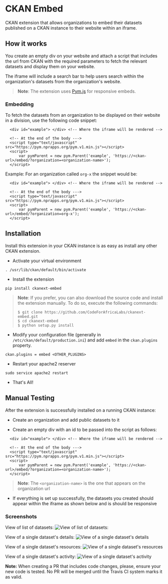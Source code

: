 # CKAN Embed

CKAN extension that allows organizations to embed their datasets published on a CKAN instance to their website within an iframe.

## How it works

You create an empty div on your website and attach a script that includes the url from CKAN with the required parameters to fetch the relevant datasets and display them on your website.

The iframe will include a search bar to help users search within the organization's datasets from the organization's website.

>**Note**: The extension uses [Pym.js](http://blog.apps.npr.org/pym.js/) for responsive embeds.

### Embedding

To fetch the datasets from an organization to be displayed on their website in a division, use the following code snippet:
```
  <div id="example"> </div> <!-- Where the iframe will be rendered -->

  <!-- At the end of the body --->
  <script type="text/javascript" src="https://pym.nprapps.org/pym.v1.min.js"></script>
  <script>
      var pymParent = new pym.Parent('example', 'https://<ckan-url>/embed/?organization=<organization-name>');
  </script>

```

Example: For an organization called `org-x` the snippet would be:
```
  <div id="example"> </div> <!-- Where the iframe will be rendered -->

  <!-- At the end of the body --->
  <script type="text/javascript" src="https://pym.nprapps.org/pym.v1.min.js"></script>
  <script>
      var pymParent = new pym.Parent('example', 'https://<ckan-url>/embed/?organization=org-x');
  </script>

```

## Installation

Install this extension in your CKAN instance is as easy as install any other CKAN extension.

* Activate your virtual environment
```
. /usr/lib/ckan/default/bin/activate
```
* Install the extension
```
pip install ckanext-embed
```
> **Note**: If you prefer, you can also download the source code and install the extension manually. To do so, execute the following commands:
> ```
> $ git clone https://github.com/CodeForAfricaLabs/ckanext-embed.git
> $ cd ckanext-embed
> $ python setup.py install
> ```

* Modify your configuration file (generally in `/etc/ckan/default/production.ini`) and add `embed` in the `ckan.plugins` property.
```
ckan.plugins = embed <OTHER_PLUGINS>
```
* Restart your apache2 reserver
```
sudo service apache2 restart
```
* That's All!

## Manual Testing

After the extension is successfully installed on a running CKAN instance:

* Create an organization and add public datasets to it

* Create an empty div with an id to be passed into the script as follows:
```
  <div id="example"> </div> <!-- Where the iframe will be rendered -->

  <!-- At the end of the body --->
  <script type="text/javascript" src="https://pym.nprapps.org/pym.v1.min.js"></script>
  <script>
      var pymParent = new pym.Parent('example', 'https://<ckan-url>/embed/?organization=<organization-name>');
  </script>

```
>**Note**: The `<organization-name>` is the one that appears on the organization url

* If everything is set up successfully, the datasets you created should appear within the iframe as shown below and is should be responsive

### Screenshots

View of list of datasets:
![View of list of datasets:](https://user-images.githubusercontent.com/8082197/33073006-8e3f6704-ced2-11e7-960a-5b13af8365fe.png)

View of a single dataset's details:
![View of a single dataset's details](https://user-images.githubusercontent.com/8082197/33073022-986f1cec-ced2-11e7-9212-3318f697954e.png)

View of a single dataset's resources:
![View of a single dataset's resources](https://user-images.githubusercontent.com/8082197/33211055-d0d36c3e-d12d-11e7-9f16-ac41c3d2a203.png)

View of a single dataset's activity:
![View of a single dataset's activity](https://user-images.githubusercontent.com/8082197/33200010-dcec9592-d103-11e7-87f6-d1f538995d10.png)


**Note:** When creating a PR that includes code changes, please, ensure your new code is tested. No PR will be merged until the Travis CI system marks it as valid.
